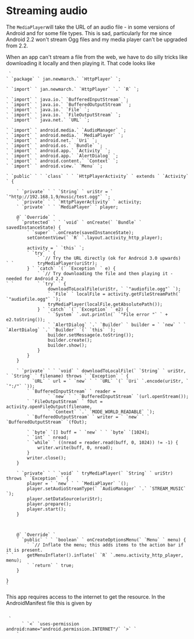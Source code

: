 #  Streaming audio 

The
 `MediaPlayer`will take the URL of an audio file - in some versions
      of Android and for some file types. This is sad, particularly for me since
      Android 2.2 won't stream Ogg files and  my media player can't be upgraded
      from 2.2.

When an app can't stream a file from the web, we have to do silly tricks like
      downloading it locally and then playing it. That code looks like
```
 `
` `package` ` jan.newmarch.` `HttpPlayer` `;

` `import` ` jan.newmarch.` `HttpPlayer` `.` `R` `;

` `import` ` java.io.` `BufferedInputStream` `;
` `import` ` java.io.` `BufferedOutputStream` `;
` `import` ` java.io.` `File` `;
` `import` ` java.io.` `FileOutputStream` `;
` `import` ` java.net.` `URL` `;

` `import` ` android.media.` `AudioManager` `;
` `import` ` android.media.` `MediaPlayer` `;
` `import` ` android.net.` `Uri` `;
` `import` ` android.os.` `Bundle` `;
` `import` ` android.app.` `Activity` `;
` `import` ` android.app.` `AlertDialog` `;
` `import` ` android.content.` `Context` `;
` `import` ` android.view.` `Menu` `;

` `public` ` ` `class` ` ` `HttpPlayerActivity` ` extends ` `Activity` ` {

	` `private` ` ` `String` ` uriStr = ` `"http://192.168.1.9/music/test.ogg"` `;
	` `private` ` ` `HttpPlayerActivity` ` activity;
	` `private` ` ` `MediaPlayer` ` player; 

	@` `Override` `
	` `protected` ` ` `void` ` onCreate(` `Bundle` ` savedInstanceState) {
		` `super` `.onCreate(savedInstanceState);
		setContentView(` `R` `.layout.activity_http_player);

		activity = ` `this` `;	
		` `try` ` {
			` `// Try the URL directly (ok for Android 3.0 upwards)
` `			tryMediaPlayer(uriStr);
		} ` `catch` `(` `Exception` ` e) {
			` `// Try downloading the file and then playing it - needed for Android 2.2
` `			` `try` ` {
				downloadToLocalFile(uriStr, ` `"audiofile.ogg"` `);
				` `File` ` localFile = activity.getFileStreamPath(` `"audiofile.ogg"` `);
				tryMediaPlayer(localFile.getAbsolutePath());
			} ` `catch` `(` `Exception` ` e2) {
				` `System` `.out.println(` `"File error "` ` + e2.toString());
				` `AlertDialog` `.` `Builder` ` builder = ` `new` ` ` `AlertDialog` `.` `Builder` `(` `this` `);
				builder.setMessage(e.toString());
				builder.create();
				builder.show();
			}
		}
	}

	` `private` ` ` `void` ` downloadToLocalFile(` `String` ` uriStr, ` `String` ` filename) throws ` `Exception` ` {
		` `URL` ` url = ` `new` ` ` `URL` `(` `Uri` `.encode(uriStr, ` `":/"` `));
		` `BufferedInputStream` ` reader = 
				` `new` ` ` `BufferedInputStream` `(url.openStream());
		` `FileOutputStream` ` fOut = activity.openFileOutput(filename,
				` `Context` `.` `MODE_WORLD_READABLE` `);
		` `BufferedOutputStream` ` writer = ` `new` ` ` `BufferedOutputStream` `(fOut); 

		` `byte` `[] buff = ` `new` ` ` `byte` `[1024]; 
		` `int` ` nread;
		` `while` ` ((nread = reader.read(buff, 0, 1024)) != -1) {
			writer.write(buff, 0, nread);
		}
		writer.close();
	}

	` `private` ` ` `void` ` tryMediaPlayer(` `String` ` uriStr) throws ` `Exception` ` {
		player = ` `new` ` ` `MediaPlayer` `();
		player.setAudioStreamType(` `AudioManager` `.` `STREAM_MUSIC` `);
		player.setDataSource(uriStr);
		player.prepare();
		player.start();         
	}



	@` `Override` `
	` `public` ` ` `boolean` ` onCreateOptionsMenu(` `Menu` ` menu) {
		` `// Inflate the menu; this adds items to the action bar if it is present.
` `		getMenuInflater().inflate(` `R` `.menu.activity_http_player, menu);
		` `return` ` true;
	}

}
`
```


This app requires access to the internet to get the resource. 
      In the AndroidManifest file this is
      given by
```

 `
	  ` `<` `uses-permission android:name="android.permission.INTERNET"/` `>` `
	`

```


